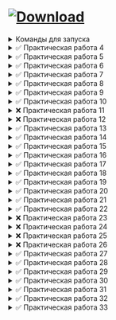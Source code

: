 # <a href="https://github.com/xttqd/obt/releases/download/latest/master.zip"><img alt="Download" src="https://custom-icon-badges.demolab.com/badge/-%D0%A1%D0%BA%D0%B0%D1%87%D0%B0%D1%82%D1%8C%20%D1%80%D0%B5%D0%BF%D0%BE%D0%B7%D0%B8%D1%82%D0%BE%D1%80%D0%B8%D0%B9-198754?style=for-the-badge&logo=download&logoColor=white"></a>

<details>
<summary>Команды для запуска</summary>

```bash
npm i
```
```bash
npx hardhat node
```
```bash
npx hardhat test
```
</details>

<details>
<summary>✅ Практическая работа 4</summary>

- [x] [Factorial.sol](contracts/Factorial.sol)
- [x] [BinaryToDecimal.sol](contracts/BinaryToDecimal.sol)
- [x] [OctalToDecimal.sol](contracts/OctalToDecimal.sol)
</details>

<details>
<summary>✅ Практическая работа 5</summary>

- [x] [DecimalToBinaryConverter.sol](contracts/DecimalToBinaryConverter.sol)
- [x] [DecimalToHexConverter.sol](contracts/DecimalToHexConverter.sol)
- [x] [BaseConverter.sol](contracts/BaseConverter.sol)
</details>

<details>
<summary>✅ Практическая работа 6</summary>

- [x] [Calculator.sol](contracts/Calculator.sol)
- [x] [BitwiseCalculator.sol](contracts/BitwiseCalculator.sol)
- [x] [BitwiseCalculatorAdvanced.sol](contracts/BitwiseCalculatorAdvanced.sol)
</details>

<details>
<summary>✅ Практическая работа 7</summary>

- [x] [Exponentiation.sol](contracts/Exponentiation.sol)
- [x] [BitwiseShift.sol](contracts/BitwiseShift.sol)
- [x] [DateCalculator.sol](contracts/DateCalculator.sol)
</details>

<details>
<summary>✅ Практическая работа 8</summary>

- [x] [Note.sol](contracts/Note.sol)
</details>

<details>
<summary>✅ Практическая работа 9</summary>

- [x] [NewNote.sol](contracts/NewNote.sol)
</details>

<details>
<summary>✅ Практическая работа 10</summary>

- [x] [Greetings.sol](contracts/Greetings.sol)
- [x] [Greetings.html](dapps/Greetings.html)
</details>

<details>
<summary>❌ Практическая работа 11</summary>

- [x] [Voting.sol](contracts/Voting.sol)
- [ ] Voting.html
</details>

<details>
<summary>❌ Практическая работа 12</summary>

- [ ] Upload File Blockchain dApp
</details>

<details>
<summary>✅ Практическая работа 13</summary>

- [x] [Factorial.sol](contracts/Factorial.sol)
- [x] [BinaryToDecimal.sol](contracts/BinaryToDecimal.sol)
- [x] [OctalToDecimal.sol](contracts/OctalToDecimal.sol)
</details>

<details>
<summary>✅ Практическая работа 14</summary>

- [x] [DecimalToBinaryConverter.html](dapps/DecimalToBinaryConverter.html)
- [x] [DecimalToHexConverter.html](dapps/DecimalToHexConverter.html)
- [x] [BaseConverter.html](dapps/BaseConverter.html)
</details>

<details>
<summary>✅ Практическая работа 15</summary>

- [x] [Calculator.html](dapps/Calculator.html)
- [x] [BitwiseCalculator.html](dapps/BitwiseCalculator.html)
- [x] [BitwiseCalculatorAdvanced.html](dapps/BitwiseCalculatorAdvanced.html)
</details>

<details>
<summary>✅ Практическая работа 16</summary>

- [x] [Note.html](dapps/Note.html)
- [x] [NewNote.html](dapps/NewNote.html)
</details>

<details>
<summary>✅ Практическая работа 17</summary>

- [x] [Owner.sol](contracts/Owner.sol)
- [x] [Owner.html](dapps/Owner.html)
</details>

<details>
<summary>✅ Практическая работа 18</summary>

- [x] [Grades.sol](contracts/Grades.sol)
- [x] [Grades.html](dapps/Grades.html)
</details>

<details>
<summary>✅ Практическая работа 19</summary>

- [x] [Address.sol](contracts/Address.sol)
- [x] [Address.html](dapps/Address.html)
</details>

<details>
<summary>✅ Практическая работа 20</summary>

- [x] [Voter.sol](contracts/Voter.sol)
- [x] [Voter.html](dapps/Voter.html)
</details>

<details>
<summary>✅ Практическая работа 21</summary>

- [x] [RandomSeven.sol](contracts/RandomSeven.sol)
- [x] [RandomSeven.html](dapps/RandomSeven.html)
</details>

<details>
<summary>✅ Практическая работа 22</summary>

- [x] [RLottery.sol](contracts/RLottery.sol)
- [x] [RLottery.html](dapps/RLottery.html)
</details>

<details>
<summary>❌ Практическая работа 23</summary>

- [x] [Dice.sol](contracts/Dice.sol)
- [ ] Dice.html
</details>

<details>
<summary>❌ Практическая работа 24</summary>

- [x] [Dice_2.sol](contracts/Dice_2.sol)
- [ ] Dice_2.html
</details>

<details>
<summary>❌ Практическая работа 25</summary>

- [x] [DragonFarm.sol](contracts/DragonFarm.sol)
- [ ] DragonFarm.html
</details>

<details>
<summary>❌ Практическая работа 26</summary>

- [x] [DragonForge.sol](contracts/DragonForge.sol)
- [ ] DragonForge.html
</details>

<details>
<summary>✅ Практическая работа 27</summary>

- [x] [Transaction.sol](contracts/Transaction.sol)
- [x] [Transaction.html](dapps/Transaction.html)
</details>

<details>
<summary>✅ Практическая работа 28</summary>

- [x] [Split.sol](contracts/Split.sol)
- [x] [Split.html](dapps/Split.html)
</details>

<details>
<summary>✅ Практическая работа 29</summary>

- [x] [Donation.sol](contracts/Donation.sol)
- [x] [Donation.html](dapps/Donation.html)
</details>

<details>
<summary>✅ Практическая работа 30</summary>

- [x] [BankDeposit.sol](contracts/BankDeposit.sol)
- [x] [BankDeposit.html](dapps/BankDeposit.html)
</details>

<details>
<summary>✅ Практическая работа 31</summary>

- [x] [Insurance.sol](contracts/Insurance.sol)
- [x] [Insurance.html](dapps/Insurance.html)
</details>

<details>
<summary>✅ Практическая работа 32</summary>

- [x] [MyCoin.sol](contracts/MyCoin.sol)
- [x] [MyCoin.html](dapps/MyCoin.html)
</details>

<details>
<summary>✅ Практическая работа 33</summary>

- [x] [Dice.test.js](test/Dice.test.js)
- [x] [Dice.variant1.test.js](test/Dice.variant1.test.js)
- [x] [Dice.variant2.test.js](test/Dice.variant2.test.js)
</details>